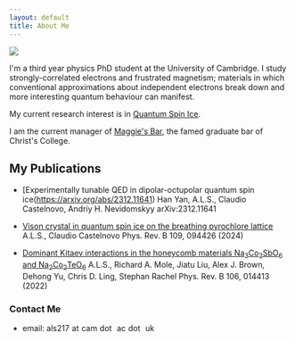 ```yaml
---
layout: default
title: About Me
---
```


<img class="profile-picture" src="{{site.baseurl}}/{{site.profile-picture}}">

I'm a third year physics PhD student at the University of Cambridge. I study strongly-correlated
electrons and frustrated magnetism; materials in which conventional approximations about
independent electrons break down and more interesting quantum behaviour can manifest.

My current research interest is in [Quantum Spin Ice]({{site.baseurl}}/2022-03-22-diamondrender/).

I am the current manager of <a href="https://www.christsmcr.co.uk/maggies-bar">Maggie's Bar</a>, 
the famed graduate bar of Christ's College.

## My Publications

- [Experimentally tunable QED in dipolar-octupolar quantum spin ice(https://arxiv.org/abs/2312.11641)
Han Yan, A.L.S., Claudio Castelnovo, Andriy H. Nevidomskyy
arXiv:2312.11641

- [Vison crystal in quantum spin ice on the breathing pyrochlore lattice](https://arxiv.org/abs/2310.17076)
A.L.S., Claudio Castelnovo
Phys. Rev. B 109, 094426 (2024)

- [Dominant Kitaev interactions in the honeycomb materials Na<sub>3</sub>Co<sub>2</sub>SbO<sub>6</sub> and Na<sub>2</sub>Co<sub>2</sub>TeO<sub>6</sub>](https://arxiv.org/abs/2112.12254)
A.L.S., Richard A. Mole, Jiatu Liu, Alex J. Brown, Dehong Yu, Chris D. Ling, Stephan Rachel
Phys. Rev. B 106, 014413 (2022)


### Contact Me

- email: als2‍17 at cam do‍t ac dot u‍k


